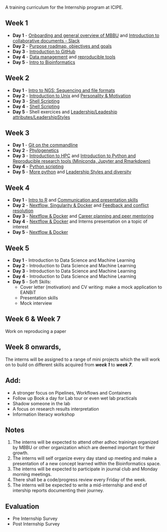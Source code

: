 A training curriculum for the Internship program at ICIPE.

## Week 1
- **Day 1** - [Onboarding and general overview of MBBU](https://github.com/mbbu/Onboarding) and [Introduction to collaborative documents - Slack](https://slack.com/intl/en-ke/help/categories/360000049063)
- **Day 2** - [Purpose roadmap, objectives and goals](https://mozilla.github.io/open-leadership-training-series/articles/opening-your-project/start-your-project-roadmap/)
- **Day 3** - [Introduction to GitHub](https://github.com/eanbit-rt/IntroductoryGit)
- **Day 4** - [Data management](https://docs.google.com/presentation/d/18ldedgpdM9S1ve_Gw9JRRvXZmssZALXfapOAkvYjCU4/edit#slide=id.p1) and 
[reproducible tools](https://docs.google.com/presentation/d/1LmkXr3SALatzwHqJ3SaZne8Mkq-f2DW_lA5xvHpE7T8/edit#slide=id.g4d83735816_0_0) 
- **Day 5** - [Intro to Bioinformatics](https://docs.google.com/presentation/d/1K74KqskOQwuO5g7r65lqj5KTfB3ETeyuvMSiHS9I1bc/edit#slide=id.p)

## Week 2
- **Day 1** - [Intro to NGS: Sequencing and file formats](https://www.vula.uct.ac.za/access/content/group/85f4dc42-4fd6-43a0-bbd7-7be6b6729b1f/Module%205%3A%20Genomics/Session%201/Module5_Session1.pdf) 
- **Day 2** - [Introduction to Unix](https://swcarpentry.github.io/shell-novice/) and [Personality & Motivation](https://github.com/mbbu/training-materials-and-resources/blob/main/Soft_Skills/session_1_PersonalityMotivation.pdf)
- **Day 3** - [Shell Scripting](https://github.com/mbbu/training-materials-and-resources/blob/main/Exercises/sh_scripting.md) 
- **Day 4** - [Shell Scripting](https://github.com/mbbu/training-materials-and-resources/blob/main/Exercises/sh_scripting.md)
- **Day 5** -  Shell exercices and [Leadership/Leadeship attributes/LeadershipStyles](https://github.com/mbbu/training-materials-and-resources/blob/main/Soft_Skills/session2_LeadershipAttributes.pdf)

## Week 3
- **Day 1** - [Git on the commandline](https://swcarpentry.github.io/git-novice/) 
- **Day 2** - [Phylogenetics](https://github.com/mbbu/training-materials-and-resources/blob/main/Phylogenetics_resources/Phylogenetics_handout%209.pdf)
- **Day 3** - [Introduction to HPC](https://github.com/mbbu/training-materials-and-resources/blob/main/Intro_Bioinfo/High%20performance%20computing%20copy%20(1).pptx) and [Introduction to Python and Reproducible research tools (Miniconda, Jupyter and Rmarkdown)](https://github.com/kipkurui/Python4Bioinformatics) 
- **Day 4** - [Python scripting](https://github.com/mbbu/training-materials-and-resources/blob/main/Exercises/py_scripting.md)
- **Day 5** - [More python](https://swcarpentry.github.io/python-novice-inflammation/) and [Leadership Styles and diversity](https://github.com/mbbu/training-materials-and-resources/blob/main/Soft_Skills/session3_leadershipandstyles.pdf)

## Week 4
- **Day 1** - [Intro to R]([https://datacarpentry.org/R-ecology-lesson/01-intro-to-r.html](https://swcarpentry.github.io/r-novice-gapminder/)) and  [Communication and presentation skills](https://github.com/mbbu/training-materials-and-resources/blob/main/Soft_Skills/session4_communicationandpresentationskills.pdf)
- **Day 2** - [Nextflow, Singularity & Docker](https://docs.google.com/presentation/d/1Bdg5Cwfqsrt3n7UAA8n6PqnRLkN0NgwPTzJYwS47cDI/edit#slide=id.ge4784a2f73_1_135) and [Feedback and conflict resolution](https://github.com/mbbu/training-materials-and-resources/blob/main/Soft_Skills/session5_feedbackandconflictresolution.pdf)
- **Day 3** - [Nextflow & Docker](https://github.com/eanbit-rt/Workflows_and_package_management/blob/master/Nextflow%20and%20docker%20and%20singularity.md) and [Career planning and peer mentoring](https://github.com/mbbu/training-materials-and-resources/blob/main/Soft_Skills/session6_careerplanningandpeermentoring.pdf)
- **Day 4** - [Nextflow & Docker](https://training.seqera.io/#_basic_concepts) and Interns presentation on a topic of interest
- **Day 5** - [Nextflow & Docker](https://github.com/eanbit-rt/Workflows_and_package_management/blob/master/Nextflow%20and%20docker%20and%20singularity.md)

## Week 5
- **Day 1** - Introduction to Data Science and Machine Learning 
- **Day 2** - Introduction to Data Science and Machine Learning 
- **Day 3** - Introduction to Data Science and Machine Learning 
- **Day 4** - Introduction to Data Science and Machine Learning
- **Day 5** - Soft Skills:
    - Cover letter (motivation) and CV writing: make a mock application to EANBiT
    - Presentation skills
    - Mock interview 


## Week 6 & Week 7
Work on reproducing a paper

## Week 8 onwards, 
The interns will be assigned to a range of mini projects which the will work on to build 
on different skills acquired from _**week 1**_ to _**week 7**_.

## Add:
- A stronger focus on Pipelines, Workflows and Containers
- Follow up Book a day for Lab tour or even wet lab practicals 
- Shadow someone in the lab
- A focus on research results interpretation 
- Information literacy workshop

## Notes
1. The interns will be expected to attend other adhoc trainings organized by MBBU or other organization which are deemed important for their growth.
2. The interns will self organize every day stand up meeting and make a presentation of a new concept learned within the Bioinformatics space.
3. The interns will be expected to participate in journal club  and Monday morning meetings.
4. There shall be a code/progress review every Friday of the week.
5. The interns will be expected to write a mid-internship and end of intership reports documenting their journey.

## Evaluation
- Pre Internship Survey
- Post Internship Survey
